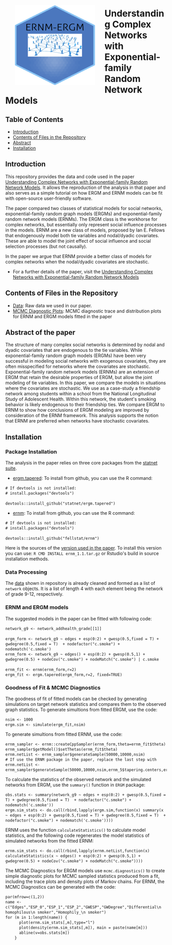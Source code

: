<img src="Figures/ERNM-ERGM_hl.png" align="left" width="250" height="250" style="padding:30px;" alt="network"/>

# Understanding Complex Networks with Exponential-family Random Network Models

## Table of Contents

- [Introduction](#Introduction)
- [Contents of Files in the Repository](#Contents-of-Files-in-the-Repository)
- [Abstract](#Abstract)
- [Installation](#Installation)


## Introduction

This repository provides the data and code used in the paper [Understanding Complex Networks with Exponential-family Random Network Models](https://drive.google.com/file/d/1TSJbSHiQIXXqTF3h76jfqAeTsAfxH8hQ/view?usp=sharing). It allows the reproduction of the analysis in that paper and also serves as a simple tutorial on how ERGM and ERNM models can be fit with open-source user-friendly software.

The paper compared two classes of statistical models for social networks, exponential-family random graph models (ERGMs) and exponential-family random network models (ERNMs). The ERGM class is the workhorse for complex networks, but essentially  only represent social influence processes in the models. ERNM are a new class of models, proposed by Ian E. Fellows that endogenously model both tie variables and nodal/dyadic covariates. These are able to model the joint effect of social influence and social selection processes (but not causally).

In the paper we argue that ERNM provide a better class of models for complex networks when the nodal/dyadic covariates are stochastic.

- For a further details of the paper, visit the
[Understanding Complex Networks with Exponential-family Random Network Models](https://drive.google.com/file/d/1TSJbSHiQIXXqTF3h76jfqAeTsAfxH8hQ/view?usp=sharing)

## Contents of Files in the Repository

- [Data](network.RData): Raw data we used in our paper.
- [MCMC Diagnostic Plots](https://github.com/Andrea-ZW/ERNM/tree/main/MCMC%20Diagnostics): MCMC diagnostic trace and distribution plots for ERNM and ERGM models fitted in the paper

## Abstract of the paper

The structure of many complex social networks is determined by nodal and dyadic covariates that are endogenous to the tie variables. While exponential-family random graph models (ERGMs) have been very successful in modeling social networks with exogenous covariates, they are often misspecified for networks where the covariates are stochastic. Exponential-family random network models (ERNMs) are an extension of ERGM that retain the desirable properties of ERGM, but allow the joint modeling of tie variables. In this paper, we compare the models in situations where the covariates are stochastic. We use as a case-study a friendship network among students within a school from the National Longitudinal Study of Adolescent Health. Within this network, the student's smoking behavior is likely endogenous to their friendship ties. We compare ERGM to ERNM to show how conclusions of ERGM modeling are improved by consideration of the ERNM framework.
This analysis supports the notion that ERNM are preferred when networks have stochastic covariates.

## Installation

### Package Installation

The analysis in the paper relies on three core packages from the [statnet suite](https://statnet.org).

* [ergm.tapered](https://github.com/statnet/ergm.tapered): To install from github, you can use the R command:

```{r}
# If devtools is not installed:
# install.packages("devtools")

devtools::install_github("statnet/ergm.tapered")
```

* [ernm](https://github.com/fellstat/ernm): To install from github, you can use the R command:

```{r}
# If devtools is not installed:
# install.packages("devtools")

devtools::install_github("fellstat/ernm")
```
Here is the sources of the [version used in the paper](Packages/ernm_1.1.tar.gz). To install this version you can use: `R CMD INSTALL ernm_1.1.tar.gz` or Rstudio's build in source installation methods.

### Data Processing

The [data](network.RData) shown in repository is already cleaned and formed as a list of `network` objects. It is a list of length 4 with each element being the network of grade 9-12, respectively.


### ERNM and ERGM models

The suggested models in the paper can be fitted with following code:

```
network_g9 <- network_addhealth_grade[[1]]

ergm_form <- network_g9 ~ edges + esp(0:2) + gwesp(0.5,fixed = T) + gwdegree(0.5,fixed = T)  + nodefactor("c.smoke") + nodematch('c.smoke') 
ernm_form <- network_g9 ~ edges() + esp(0:2) + gwesp(0.5,1) + gwdegree(0.5) + nodeCov("c.smoke") + nodeMatch("c.smoke") | c.smoke

ernm_fit <- ernm(ernm_form,r=2)
ergm_fit <- ergm.tapered(ergm_form,r=2, fixed=TRUE)
```

### Goodness of Fit & MCMC Diagnostics

The goodness of fit of fitted models can be checked by generating simulations on target network statistics and compares them to the observed graph statistics. To generate simultions from fitted ERGM, use the code:

```
nsim <- 1000
ergm.sim <- simulate(ergm_fit,nsim) 
```
To generate simultions from fitted ERNM, use the code:

```
ernm_sampler <- ernm::createCppSampler(ernm_form,theta=ernm_fit$theta)
ernm_sampler$getModel()$setThetas(ernm_fit$theta)
ernm.netList <- ernm_sampler$generateSample(50000,10000,nsim)
# If use the ERNM package in the paper, replace the last step with
ernm.netList <- ernm_sampler$generateSample(50000,10000,nsim,ernm_5$tapering.centers,ernm_fit$tau)
```

To calculate the statistics of the observed network and the simulated networks from ERGM, use the `summary()` function in `ERGM` package:

```
obs.stats <- summary(network_g9 ~ edges + esp(0:2) + gwesp(0.5,fixed = T) + gwdegree(0.5,fixed = T)  + nodefactor("c.smoke") + nodematch('c.smoke'))
ergm.sim_stats <- do.call(rbind,lapply(ergm.sim,function(x) summary(x ~ edges + esp(0:2) + gwesp(0.5,fixed = T) + gwdegree(0.5,fixed = T)  + nodefactor("c.smoke") + nodematch('c.smoke'))))
```

ERNM uses the function `calculateStatistics()` to calculate model statistics, and the following code regenerates the model statistics of simulated networks from the fitted ERNM:

```
ernm.sim_stats <- do.call(rbind,lapply(ernm.netList,function(x) calculateStatistics(x ~ edges() + esp(0:2) + gwesp(0.5,1) + gwdegree(0.5) + nodeCov("c.smoke") + nodeMatch("c.smoke"))))
```

The MCMC Diagnostics for ERGM models use `mcmc.diagnostics()` to create simple diagnostic plots for MCMC sampled statistics produced from a fit, including the trace plots and density plots of Markov chains. For ERNM, the MCMC Diagnostics can be generated with the code:

```
par(mfrow=c(1,2))
name <- c("Edges","ESP_0","ESP_1","ESP_2","GWESP","GWDegree","Differential\n homophilous\n smoker","Homophily_\n smoker")
for (m in 1:length(name)) {
      plot(ernm.sim_stats[,m],type="l")
      plot(density(ernm.sim_stats[,m]), main = paste(name[m]))
      abline(v=obs.stats[m])
    }
```



